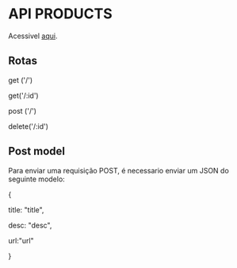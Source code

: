 # API PRODUCTS
Acessivel [aqui](https://products-api-lucaslop.herokuapp.com/).

## Rotas
get ('/')

get('/:id')

post ('/')

delete('/:id')


## Post model

Para enviar uma requisição POST, é necessario enviar um JSON do seguinte modelo: 

{

  title: "title",
  
  desc: "desc",
  
  url:"url"
  
}


